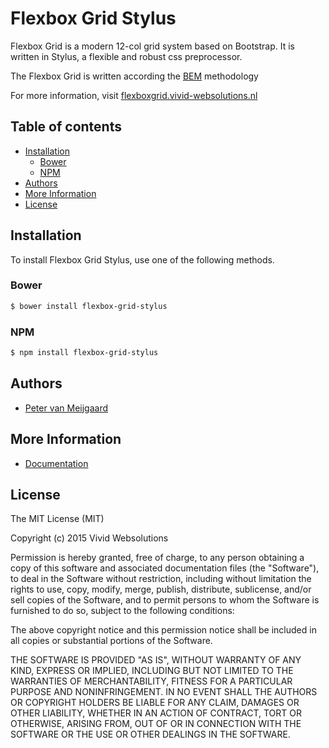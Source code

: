 # Flexbox Grid Stylus #
Flexbox Grid is a modern 12-col grid system based on Bootstrap.
It is written in Stylus, a flexible and robust css preprocessor.

The Flexbox Grid is written according the [BEM](http://getbem.com/) methodology

For more information, visit [flexboxgrid.vivid-websolutions.nl](flexboxgrid.vivid-websolutions.nl)

## Table of contents ##
 - [Installation](#installation)
    -  [Bower](#bower)
    -  [NPM](#npm)
 - [Authors](#authors)
 - [More Information](#more-information)
 - [License](#license)

## Installation ##
To install Flexbox Grid Stylus, use one of the following methods.

### Bower ###
```bash
$ bower install flexbox-grid-stylus
```

### NPM ###
```bash
$ npm install flexbox-grid-stylus
```

## Authors ##
 - [Peter van Meijgaard](https://github.com/petervmeijgaard)

## More Information ##
  -  [Documentation](flexboxgrid.vivid-websolutions.nl)

## License ##
The MIT License (MIT)

Copyright (c) 2015 Vivid Websolutions

Permission is hereby granted, free of charge, to any person obtaining a copy
of this software and associated documentation files (the "Software"), to deal
in the Software without restriction, including without limitation the rights
to use, copy, modify, merge, publish, distribute, sublicense, and/or sell
copies of the Software, and to permit persons to whom the Software is
furnished to do so, subject to the following conditions:

The above copyright notice and this permission notice shall be included in all
copies or substantial portions of the Software.

THE SOFTWARE IS PROVIDED "AS IS", WITHOUT WARRANTY OF ANY KIND, EXPRESS OR
IMPLIED, INCLUDING BUT NOT LIMITED TO THE WARRANTIES OF MERCHANTABILITY,
FITNESS FOR A PARTICULAR PURPOSE AND NONINFRINGEMENT. IN NO EVENT SHALL THE
AUTHORS OR COPYRIGHT HOLDERS BE LIABLE FOR ANY CLAIM, DAMAGES OR OTHER
LIABILITY, WHETHER IN AN ACTION OF CONTRACT, TORT OR OTHERWISE, ARISING FROM,
OUT OF OR IN CONNECTION WITH THE SOFTWARE OR THE USE OR OTHER DEALINGS IN THE
SOFTWARE.
